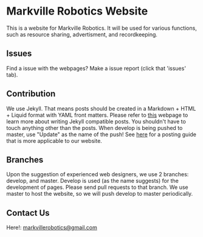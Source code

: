 # Markville Robotics Website
This is a website for Markville Robotics. It will be used for various functions, such as resource sharing, advertisment, and recordkeeping.

## Issues
Find a issue with the webpages? Make a issue report (click that 'issues' tab).

## Contribution 
We use Jekyll. That means posts should be created in a Markdown + HTML + Liquid format with YAML front matters. Please refer to [this](https://jekyllrb.com/docs/posts/) webpage to learn more about writing Jekyll compatible posts. You shouldn't have to touch anything other than the posts.
When develop is being pushed to master, use "Update" as the name of the push!
See [here](CONTRIBUTING.md) for a posting guide that is more applicable to our website.

## Branches
Upon the suggestion of experienced web designers, we use 2 branches: develop, and master. Develop is used (as the name suggests) for the development of pages. Please send pull requests to that branch. We use master to host the website, so we will push develop to master periodically. 

## Contact Us
Here!: markvillerobotics@gmail.com
